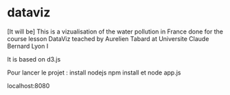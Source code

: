 # dataviz
[It will be]
This is a vizualisation of the water pollution in France done for the course lesson DataViz teached by Aurelien Tabard at 
Universite Claude Bernard Lyon I

It is based on d3.js

Pour lancer le projet : 
install nodejs
npm install
et node app.js

localhost:8080
